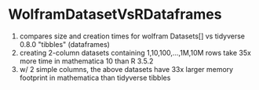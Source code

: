 # WolframDatasetVsRDataframes
1. compares size and creation times for wolfram Datasets[] vs tidyverse 0.8.0 "tibbles" (dataframes)
2. creating 2-column datasets containing 1,10,100,...,1M,10M rows take 35x more time in mathematica 10 than R 3.5.2
3. w/ 2 simple columns, the above datasets have 33x larger memory footprint in mathematica than tidyverse tibbles
